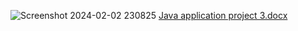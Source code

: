 
![Screenshot 2024-02-02 230825](https://github.com/saddamsaddam/Teacher-s-Sunrise-Workout/assets/56682452/1f951ab9-d0e8-4f5f-9b1a-8d3961c0c829)
[Java application project 3.docx](https://github.com/saddamsaddam/Teacher-s-Sunrise-Workout/files/14143210/Java.application.project.3.docx)
